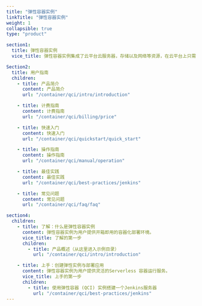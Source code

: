 ```yaml
---
title: "弹性容器实例"
linkTitle: "弹性容器实例"
weight: 1
collapsible: true
type: "product"

section1:
  title: 弹性容器实例
  vice_title: 弹性容器实例集成了云平台云服务器，存储以及网络等资源，在云平台上只需要完成指定容器镜像，指定存储卷，配置网络和指定基本信息四步，便可快速地创建弹性容器实例 ，以容器为单位支持容器自动巡检和修复。

Section2:
  title: 用户指南
  children:
    - title: 产品简介
      content: 产品简介
      url: "/container/qci/intro/introduction"

    - title: 计费指南
      content: 计费指南
      url: "/container/qci/billing/price"

    - title: 快速入门
      content: 快速入门
      url: "/container/qci/quickstart/quick_start"

    - title: 操作指南
      content: 操作指南
      url: "/container/qci/manual/operation"

    - title: 最佳实践
      content: 最佳实践
      url: "/container/qci/best-practices/jenkins"

    - title: 常见问题
      content: 常见问题
      url: "/container/qci/faq/faq"

section4:
  children:
    - title: 了解：什么是弹性容器实例
      content: 弹性容器实例为用户提供开箱即用的容器化部署环境。
      vice_title: 了解的第一步
      children:
        - title: 产品概述（从这里进入示例目录）
          url: "/container/qci/intro/introduction"

    - title: 上手：创建弹性实例与部署应用
      content: 弹性容器实例为用户提供灵活的Serverless 容器运行服务。
      vice_title: 上手的第一步
      children: 
        - title: 使用弹性容器 (QCI) 实例搭建一个Jenkins服务器
          url: "/container/qci/best-practices/jenkins"
---
```



<!-- type: "product" 这个参数表明这是一个产品index页面 -->
<!-- section1 为产品index页面 主标题 副标题 video  video_img为视频图片  -->
<!-- section2 为产品index页面 第一个大块的用户文档配置  -->
<!-- section3 为产品index页面 第二个大块的开发者文档配置  -->
<!-- section4 为产品index页面 第三个大块的学习路径配置  -->